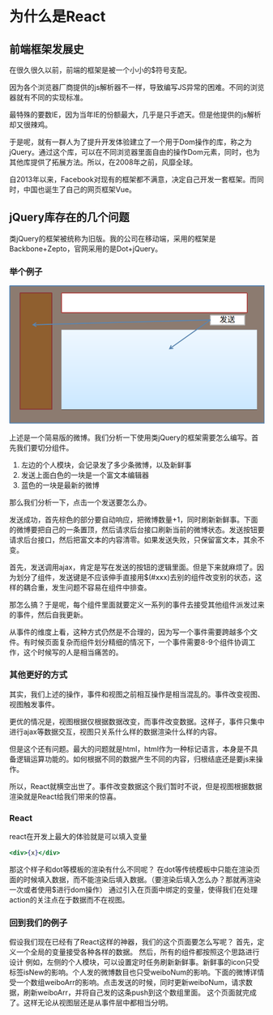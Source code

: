 # 为什么是React

## 前端框架发展史

在很久很久以前，前端的框架是被一个小小的$符号支配。

因为各个浏览器厂商提供的js解析器不一样，导致编写JS异常的困难。不同的浏览器就有不同的实现标准。

最特殊的要数IE，因为当年IE的份额最大，几乎是只手遮天。但是他提供的js解析却又很辣鸡。

于是呢，就有一群人为了提升开发体验建立了一个用于Dom操作的库，称之为jQuery。通过这个库，可以在不同浏览器里面自由的操作Dom元素，同时，也为其他库提供了拓展方法。所以，在2008年之前，风靡全球。

自2013年以来，Facebook对现有的框架都不满意，决定自己开发一套框架。而同时，中国也诞生了自己的网页框架Vue。

## jQuery库存在的几个问题

类jQuery的框架被统称为旧版。我的公司在移动端，采用的框架是Backbone+Zepto，官网采用的是Dot+jQuery。

### 举个例子

![](/assets/import.png)

上述是一个简易版的微博。我们分析一下使用类jQuery的框架需要怎么编写。首先我们要切分组件。

1. 左边的个人模块，会记录发了多少条微博，以及新鲜事
2. 发送上面白色的一块是一个富文本编辑器
3. 蓝色的一块是最新的微博

那么我们分析一下，点击一个发送要怎么办。

发送成功，首先棕色的部分要自动响应，把微博数量+1，同时刷新新鲜事。下面的微博要把自己的一条置顶，然后请求后台接口刷新当前的微博状态。发送按钮要请求后台接口，然后把富文本的内容清零。如果发送失败，只保留富文本，其余不变。

首先，发送调用ajax，肯定是写在发送的按钮的逻辑里面。但是下来就麻烦了。因为划分了组件，发送键是不应该伸手直接用$(#xxx)去别的组件改变别的状态，这样的耦合重，发生问题不容易在组件中排查。

那怎么搞？于是呢，每个组件里面就要定义一系列的事件去接受其他组件派发过来的事件，然后自我更新。

从事件的维度上看，这种方式仍然是不合理的，因为写一个事件需要跨越多个文件。有时候页面复杂而组件划分精细的情况下，一个事件需要8-9个组件协调工作，这个时候写的人是相当痛苦的。

### 其他更好的方式
其实，我们上述的操作，事件和视图之前相互操作是相当混乱的。事件改变视图、视图触发事件。

更优的情况是，视图根据仅根据数据改变，而事件改变数据。这样子，事件只集中进行ajax等数据交互，视图只关系什么样的数据渲染什么样的内容。

但是这个还有问题。最大的问题就是html，html作为一种标记语言，本身是不具备逻辑运算功能的。如何根据不同的数据产生不同的内容，归根结底还是要js来操作。

所以，React就横空出世了。事件改变数据这个我们暂时不说，但是视图根据数据渲染就是React给我们带来的惊喜。

### React
react在开发上最大的体验就是可以填入变量
```jsx
<div>{x}</div>
```
那这个样子和dot等模板的渲染有什么不同呢？
在dot等传统模板中只能在渲染页面的时候填入数据，而不能渲染后填入数据。（要渲染后填入怎么办？那就再渲染一次或者使用$进行dom操作）
通过引入在页面中绑定的变量，使得我们在处理action的关注点在于数据而不在视图。

### 回到我们的例子
假设我们现在已经有了React这样的神器，我们的这个页面要怎么写呢？
首先，定义一个全局的变量接受各种各样的数据。
然后，所有的组件都按照这个思路进行设计
例如，左侧的个人模块，可以设置定时任务刷新新鲜事。新鲜事的icon只受标签isNew的影响。个人发的微博数目也只受weiboNum的影响。下面的微博详情受一个数组weiboArr的影响。点击发送的时候，同时更新weiboNum，请求数据，刷新weiboArr，并将自己发的这条push到这个数组里面。
这个页面就完成了。这样无论从视图层还是从事件层中都相当分明。



